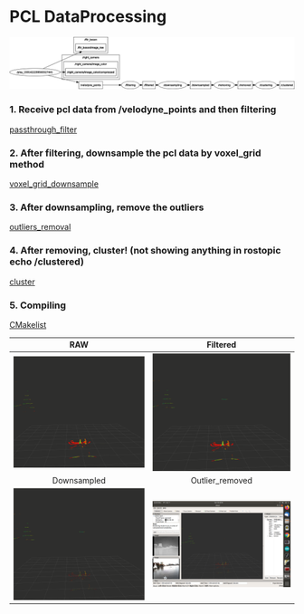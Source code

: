 # PCL DataProcessing 

![rqt_graph](https://github.com/tychien/mitseagrantauv/blob/master/pcl/src/dataprocess/src/rosgraph.png)

### 1. Receive pcl data from /velodyne_points and then filtering
[passthrough_filter](https://github.com/tychien/mitseagrantauv/blob/master/pcl/src/dataprocess/src/filter.cpp)

### 2. After filtering, downsample the pcl data by voxel_grid method
[voxel_grid_downsample](https://github.com/tychien/mitseagrantauv/blob/master/pcl/src/dataprocess/src/downsampling.cpp)

### 3. After downsampling, remove the outliers 
[outliers_removal](https://github.com/tychien/mitseagrantauv/blob/master/pcl/src/dataprocess/src/remove_outliers.cpp)

### 4. After removing, cluster! (not showing anything in rostopic echo /clustered)
[cluster](https://github.com/tychien/mitseagrantauv/blob/master/pcl/src/dataprocess/src/cluster.cpp)


### 5. Compiling 
[CMakelist](https://github.com/tychien/mitseagrantauv/blob/master/pcl/src/dataprocess/CMakeLists.txt)

| RAW | Filtered |
:-------------------------:|:-------------------------:
|![raw](https://github.com/tychien/mitseagrantauv/blob/master/pcl/src/dataprocess/src/Screenshot%20from%20raw.mp4.png)|![filtered](https://github.com/tychien/mitseagrantauv/blob/master/pcl/src/dataprocess/src/Screenshot%20from%20filter.mp4.png)
| Downsampled | Outlier_removed |
|![downsampled](https://github.com/tychien/mitseagrantauv/blob/master/pcl/src/dataprocess/src/Screenshot%20from%20downsampled.mp4.png)|![outlier_removal](https://github.com/tychien/mitseagrantauv/blob/master/pcl/src/dataprocess/src/Screenshot%20from%20outlier_removal.png)
